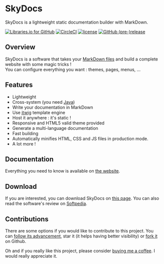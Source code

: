 # SkyDocs

SkyDocs is a lightweight static documentation builder with MarkDown.

[![Libraries.io for GitHub](https://img.shields.io/librariesio/github/Skyost/SkyDocs.svg?style=flat-square)](https://github.com/Skyost/SkyDocs/blob/master/pom.xml)
[![CircleCI](https://img.shields.io/circleci/project/github/Skyost/SkyDocs.svg?style=flat-square)](https://circleci.com/gh/Skyost/SkyDocs)
[![license](https://img.shields.io/github/license/Skyost/SkyDocs.svg?style=flat-square)](https://choosealicense.com/licenses/gpl-3.0/)
[![GitHub (pre-)release](https://img.shields.io/github/release/Skyost/SkyDocs/all.svg?style=flat-square)](https://github.com/Skyost/SkyDocs/releases)

## Overview

SkyDocs is a software that takes your [MarkDown files](https://blog.ghost.org/markdown/) and build a complete website with some magic tricks !    
You can configure everything you want : themes, pages, menus, ...

## Features

* Lightweight
* Cross-system (you need [Java](https://java.com/download))
* Write your documentation in MarkDown
* Use [jtwig](http://jtwig.org/documentation/reference/functions) template engine
* Host it anywhere : it's static !
* Responsive and HTML5 valid theme provided
* Generate a multi-language documentation
* Fast building
* Automatically minifies HTML, CSS and JS files in production mode.
* A lot more !

## Documentation

Everything you need to know is available on [the website](https://skydocs.skyost.eu).

## Download

If you are interested, you can download SkyDocs on [this page](https://skydocs.skyost.eu/en/documentation.html#downloading-installing).
You can also read the software's review on [Softpedia](http://www.softpedia.com/get/Others/SkyDocs.shtml).

## Contributions

There are some options if you would like to contribute to this project. You can [follow its advancement](https://github.com/Skyost/SkyDocs/subscription), star it (it helps having better visibility) or [fork it](https://github.com/Skyost/SkyDocs/fork) on Github.

Oh and if you really like this project, please consider [buying me a coffee](https://ko-fi.com/Skyost). I would really appreciate it.